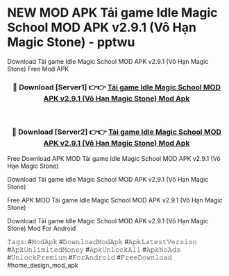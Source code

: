 # NEW MOD APK Tải game Idle Magic School MOD APK v2.9.1 (Vô Hạn Magic Stone) - pptwu
Download Tải game Idle Magic School MOD APK v2.9.1 (Vô Hạn Magic Stone) Free Mod APK

<div align="center">
<h3>🔴 Download [Server1] 👉👉 <a href="https://apk-comot.site?title=Tải_game_Idle_Magic_School_MOD_APK_v2.9.1_(Vô_Hạn_Magic_Stone)">Tải game Idle Magic School MOD APK v2.9.1 (Vô Hạn Magic Stone) Mod Apk</a></h3><br>

<h3>🔴 Download [Server2] 👉👉 <a href="https://apk-comot.site?title=Tải_game_Idle_Magic_School_MOD_APK_v2.9.1_(Vô_Hạn_Magic_Stone)">Tải game Idle Magic School MOD APK v2.9.1 (Vô Hạn Magic Stone) Mod Apk</a></h3>
</div>


Free Download APK MOD Tải game Idle Magic School MOD APK v2.9.1 (Vô Hạn Magic Stone)

Download Tải game Idle Magic School MOD APK v2.9.1 (Vô Hạn Magic Stone) 

Free APK MOD Tải game Idle Magic School MOD APK v2.9.1 (Vô Hạn Magic Stone) 

Download Tải game Idle Magic School MOD APK v2.9.1 (Vô Hạn Magic Stone) Mod For Android

𝚃𝚊𝚐𝚜: #𝙼𝚘𝚍𝙰𝚙𝚔 #𝙳𝚘𝚠𝚗𝚕𝚘𝚊𝚍𝙼𝚘𝚍𝙰𝚙𝚔 #𝙰𝚙𝚔𝙻𝚊𝚝𝚎𝚜𝚝𝚅𝚎𝚛𝚜𝚒𝚘𝚗 #𝙰𝚙𝚔𝚄𝚗𝚕𝚒𝚖𝚒𝚝𝚎𝚍𝙼𝚘𝚗𝚎𝚢 #𝙰𝚙𝚔𝚄𝚗𝚕𝚘𝚌𝚔𝙰𝚕𝚕 #𝙰𝚙𝚔𝙽𝚘𝙰𝚍𝚜 #𝚄𝚗𝚕𝚘𝚌𝚔𝙿𝚛𝚎𝚖𝚒𝚞𝚖 #𝙵𝚘𝚛𝙰𝚗𝚍𝚛𝚘𝚒𝚍 #𝙵𝚛𝚎𝚎𝙳𝚘𝚠𝚗𝚕𝚘𝚊𝚍 #home_design_mod_apk